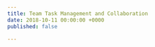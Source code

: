 ```yaml
---
title: Team Task Management and Collaboration
date: 2018-10-11 00:00:00 +0000
published: false

---
```

